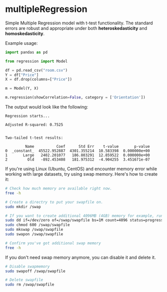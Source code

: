 # multipleRegression
Simple Multiple Regression model with t-test functionality.
The standard errors are robust and appropriate under both __heteroskedasticity__ and __homoskedasticity__.


Example usage:

```python
import pandas as pd

from regression import Model

df = pd.read_csv("room.csv")
Y = df["Price"]
X = df.drop(columns=["Price"])

m = Model(Y, X)

m.regression(showCorrelation=False, category = ['Orientation']) 
```

The output would look like the following:
```
Regression starts... 

Adjusted R-squared: 0.7525


Two-tailed t-test results:

         Name          Coef      Std Err    t-value       p-value
0  _constant_  45522.952887  4301.355214  10.583398  0.000000e+00
1       Large   2402.201077   186.803291  12.859522  0.000000e+00
2         Old   -892.453408   181.975312  -4.904255  3.451671e-07 

```

If you're using Linux (Ubuntu, CentOS) and encounter memory error while working with large datasets, try using swap memory. Here's how to create it:
```bash
# Check how much memory are available right now.
free -h 

# Create a directry to put your swapfile on.
sudo mkdir /swap

# If you want to create additional 4096MB (4GB) memory for example, run the following:
sudo dd if=/dev/zero of=/swap/swapfile bs=1M count=4096 status=progress
sudo chmod 600 /swap/swapfile
sudo mkswap /swap/swapfile
sudo swapon /swap/swapfile

# Confirm you've got additional swap memory
free -h 
```


If you don't need swap memory anymore, you can disable it and delete it.
```bash
# Disable swapmemory
sudo swapoff /swap/swapfile

# Delete swapfile
sudo rm /swap/swapfile
```
